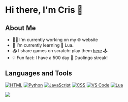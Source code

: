# Hi there, I'm Cris 👋

## About Me
- 👩‍💻 I'm currently working on my 🌐 website
- 🌱 I’m currently learning 🌙 Lua.
- 📤 I share games on scratch: play them [here](https://scratch.mit.edu/users/CrisMcCool) 🕹
- 💡 Fun fact: I have a 500 day 🦉 Duolingo streak!

## Languages and Tools
[![HTML](https://img.shields.io/badge/-HTML-orange?logo=html5)](https://www.w3.org/html/)
[![Python](https://img.shields.io/badge/-Python-blue?logo=python)](https://www.python.org/)
[![JavaScript](https://img.shields.io/badge/-JavaScript-yellow?logo=javascript)](https://developer.mozilla.org/en-US/docs/Web/JavaScript)
[![CSS](https://img.shields.io/badge/-CSS-blueviolet?logo=css3)](https://developer.mozilla.org/en-US/docs/Web/CSS)
[![VS Code](https://img.shields.io/badge/-VS%20Code-informational?logo=visualstudiocode)](https://code.visualstudio.com/)
[![Lua](https://img.shields.io/badge/-Lua-brightgreen?logo=lua)](https://www.lua.org/)

![](https://komarev.com/ghpvc/?username=CrisMcCool) 




